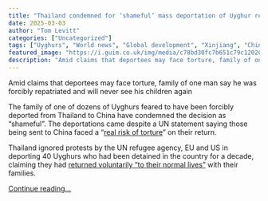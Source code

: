 ```yaml
---
title: "Thailand condemned for ‘shameful’ mass deportation of Uyghur refugees to China"
date: 2025-03-03
author: "Tom Levitt"
categories: ["Uncategorized"]
tags: ["Uyghurs", "World news", "Global development", "Xinjiang", "China", "Asia Pacific", "Human rights", "Thailand", "Refugees", "Islam", "Religion"]
featured_image: "https://i.guim.co.uk/img/media/c78bd30fc7b651c79c12020cb70e00212ed3565c/886_325_3130_1879/master/3130.jpg?width=140&quality=85&auto=format&fit=max&s=ffcbfc45fdeb858b100844eafcf9fa70"
description: "Amid claims that deportees may face torture, family of one man say he was forcibly repatriated and will never see his children againThe family of one of dozens ..."
---
```


Amid claims that deportees may face torture, family of one man say he was forcibly repatriated and will never see his children again

The family of one of dozens of Uyghurs feared to have been forcibly deported from Thailand to China have condemned the decision as “shameful”. The deportations came despite a UN statement saying those being sent to China faced a “[real risk of torture](https://news.un.org/en/story/2025/02/1160586)” on their return.

Thailand ignored protests by the UN refugee agency, EU and US in deporting 40 Uyghurs who had been detained in the country for a decade, claiming they had [returned voluntarily “to their normal lives”](https://www.straitstimes.com/asia/se-asia/thailand-should-be-commended-for-uighur-deportation-thai-deputy-pm-says) with their families.

[Continue reading...](https://www.theguardian.com/global-development/2025/mar/03/thailand-condemned-for-shameful-mass-deportation-of-uyghur-refugees-to-china)
